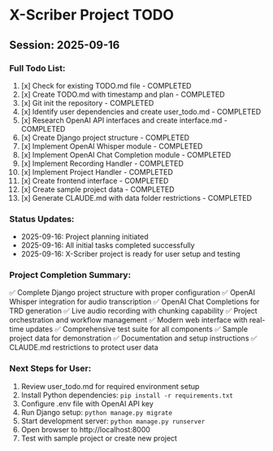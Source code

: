 # X-Scriber Project TODO

## Session: 2025-09-16

### Full Todo List:
1. [x] Check for existing TODO.md file - COMPLETED
2. [x] Create TODO.md with timestamp and plan - COMPLETED
3. [x] Git init the repository - COMPLETED
4. [x] Identify user dependencies and create user_todo.md - COMPLETED
5. [x] Research OpenAI API interfaces and create interface.md - COMPLETED
6. [x] Create Django project structure - COMPLETED
7. [x] Implement OpenAI Whisper module - COMPLETED
8. [x] Implement OpenAI Chat Completion module - COMPLETED
9. [x] Implement Recording Handler - COMPLETED
10. [x] Implement Project Handler - COMPLETED
11. [x] Create frontend interface - COMPLETED
12. [x] Create sample project data - COMPLETED
13. [x] Generate CLAUDE.md with data folder restrictions - COMPLETED

### Status Updates:
- 2025-09-16: Project planning initiated
- 2025-09-16: All initial tasks completed successfully
- 2025-09-16: X-Scriber project is ready for user setup and testing

### Project Completion Summary:
✅ Complete Django project structure with proper configuration
✅ OpenAI Whisper integration for audio transcription
✅ OpenAI Chat Completions for TRD generation
✅ Live audio recording with chunking capability
✅ Project orchestration and workflow management
✅ Modern web interface with real-time updates
✅ Comprehensive test suite for all components
✅ Sample project data for demonstration
✅ Documentation and setup instructions
✅ CLAUDE.md restrictions to protect user data

### Next Steps for User:
1. Review user_todo.md for required environment setup
2. Install Python dependencies: `pip install -r requirements.txt`
3. Configure .env file with OpenAI API key
4. Run Django setup: `python manage.py migrate`
5. Start development server: `python manage.py runserver`
6. Open browser to http://localhost:8000
7. Test with sample project or create new project